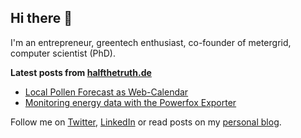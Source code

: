 ## Hi there 👋

I'm an entrepreneur, greentech enthusiast, co-founder of metergrid, computer scientist (PhD).

**Latest posts from [halfthetruth.de](https://halfthetruth.de)**
- [Local Pollen Forecast as Web-Calendar](https://halfthetruth.de/2024/05/17/pollencal/)
- [Monitoring energy data with the Powerfox Exporter](https://halfthetruth.de/2024/02/07/powerfox-exporter/)

Follow me on [Twitter](https://twitter.com/molowinski), [LinkedIn](https://www.linkedin.com/in/molowinski/) or read posts on my [personal blog](https://halfthetruth.de).

<!--
**martinlowinski/martinlowinski** is a ✨ _special_ ✨ repository because its `README.md` (this file) appears on your GitHub profile.

Here are some ideas to get you started:

- 🔭 I’m currently working on ...
- 🌱 I’m currently learning ...
- 👯 I’m looking to collaborate on ...
- 🤔 I’m looking for help with ...
- 💬 Ask me about ...
- 📫 How to reach me: ...
- 😄 Pronouns: ...
- ⚡ Fun fact: ...
-->
